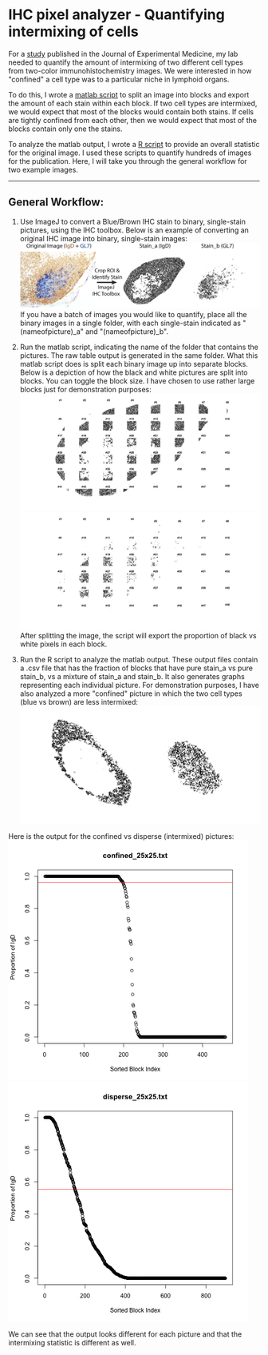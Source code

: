 # IHC pixel analyzer - Quantifying intermixing of cells

For a [study](http://jem.rupress.org/content/212/13/2213) published in the Journal of Experimental Medicine, my lab needed to quantify the amount of intermixing of two different cell types from two-color immunohistochemistry images. We were interested in how "confined" a cell type was to a particular niche in lymphoid organs.

To do this, I wrote a [matlab script](https://github.com/erilu/IHC-image-pixel-analyzer/blob/master/split_image_into_blocks_batch.m) to split an image into blocks and export the amount of each stain within each block. If two cell types are intermixed, we would expect that most of the blocks would contain both stains. If cells are tightly confined from each other, then we would expect that most of the blocks contain only one the stains.

To analyze the matlab output, I wrote a [R script](https://github.com/erilu/IHC-image-pixel-analyzer/blob/master/IHC_block_analyzer.R) to provide an overall statistic for the original image. I used these scripts to quantify hundreds of images for the publication. Here, I will take you through the general workflow for two example images.

---

## General Workflow:
1. Use ImageJ to convert a Blue/Brown IHC stain to binary, single-stain pictures, using the IHC toolbox. Below is an example of converting an original IHC image into binary, single-stain images:
![general_workflow_IHC_quant](https://github.com/erilu/IHC-image-pixel-analyzer/blob/master/readme_pictures/imageJ_processing.jpg) If you have a batch of images you would like to quantify, place all the binary images in a single folder, with each single-stain indicated as "(nameofpicture)\_a" and "(nameofpicture)\_b".

2. Run the matlab script, indicating the name of the folder that contains the pictures. The raw table output is generated in the same folder. What this matlab script does is split each binary image up into separate blocks. Below is a depiction of how the black and white pictures are split into blocks. You can toggle the block size. I have chosen to use rather large blocks just for demonstration purposes:
![split_a](https://github.com/erilu/IHC-image-pixel-analyzer/blob/master/readme_pictures/split_blocks_a.jpg)
![split_b](https://github.com/erilu/IHC-image-pixel-analyzer/blob/master/readme_pictures/split_blocks_b.jpg) After splitting the image, the script will export the proportion of black vs white pixels in each block.

3. Run the R script to analyze the matlab output. These output files contain a .csv file that has the fraction of blocks that have pure stain_a vs pure stain_b, vs a mixture of stain_a and stain_b. It also generates graphs representing each individual picture. For demonstration purposes, I have also analyzed a more "confined" picture in which the two cell types (blue vs brown) are less intermixed: ![confined](https://github.com/erilu/IHC-image-pixel-analyzer/blob/master/readme_pictures/confined_binary.jpg)

Here is the output for the confined vs disperse (intermixed) pictures: ![confined_output](https://github.com/erilu/IHC-image-pixel-analyzer/blob/master/R_output/confined_25x25_Total.png)
![disperse_output](https://github.com/erilu/IHC-image-pixel-analyzer/blob/master/R_output/disperse_25x25_Total.png)

We can see that the output looks different for each picture and that the intermixing statistic is different as well.
